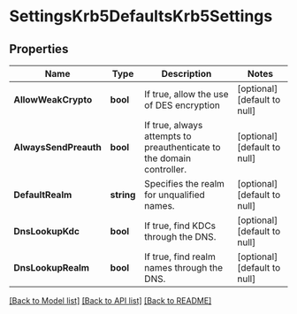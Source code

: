 # SettingsKrb5DefaultsKrb5Settings

## Properties
Name | Type | Description | Notes
------------ | ------------- | ------------- | -------------
**AllowWeakCrypto** | **bool** | If true, allow the use of DES encryption | [optional] [default to null]
**AlwaysSendPreauth** | **bool** | If true, always attempts to preauthenticate to the domain controller. | [optional] [default to null]
**DefaultRealm** | **string** | Specifies the realm for unqualified names. | [optional] [default to null]
**DnsLookupKdc** | **bool** | If true, find KDCs through the DNS. | [optional] [default to null]
**DnsLookupRealm** | **bool** | If true, find realm names through the DNS. | [optional] [default to null]

[[Back to Model list]](../README.md#documentation-for-models) [[Back to API list]](../README.md#documentation-for-api-endpoints) [[Back to README]](../README.md)


